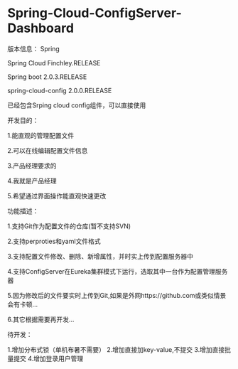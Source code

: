 # Spring-Cloud-ConfigServer-Dashboard

版本信息：
 Spring 
 
Spring Cloud Finchley.RELEASE

Spring boot 2.0.3.RELEASE

spring-cloud-config 2.0.0.RELEASE

已经包含Srping cloud config组件，可以直接使用

开发目的：

1.能直观的管理配置文件

2.可以在线编辑配置文件信息

3.产品经理要求的

4.我就是产品经理

5.希望通过界面操作能直观快速更改

功能描述：

1.支持Git作为配置文件的仓库(暂不支持SVN)

2.支持perproties和yaml文件格式

3.支持配置文件修改、删除、新增属性，并时实上传到配置服务器中

4.支持ConfigServer在Eureka集群模式下运行，选取其中一台作为配置管理服务器

5.因为修改后的文件要实时上传到Git,如果是外网https://github.com或类似情景会有卡顿...

6.其它根据需要再开发...

待开发：

1.增加分布式锁（单机布暑不需要）
2.增加直接加key-value,不提交
3.增加直接批量提交
4.增加登录用户管理
